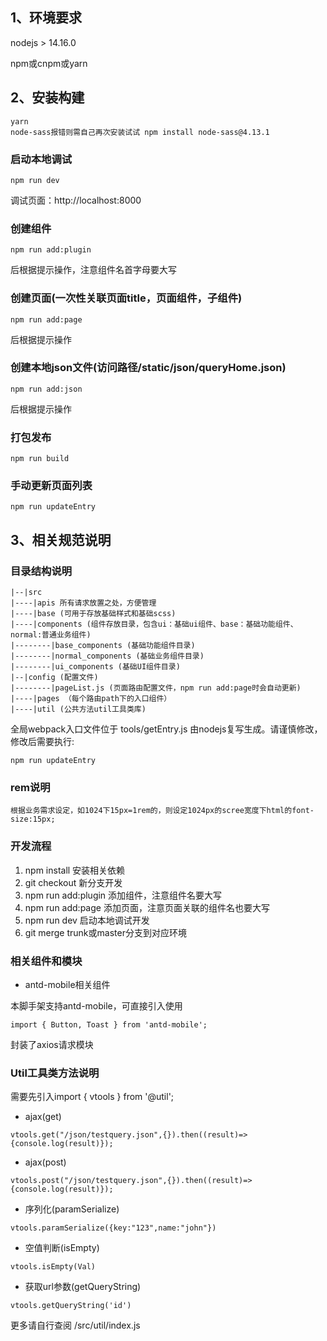 ## 1、环境要求

nodejs > 14.16.0

npm或cnpm或yarn

## 2、安装构建

```
yarn
node-sass报错则需自己再次安装试试 npm install node-sass@4.13.1
```

### 启动本地调试

```
npm run dev
```

调试页面：http://localhost:8000

### 创建组件

```
npm run add:plugin
```

后根据提示操作，注意组件名首字母要大写


### 创建页面(一次性关联页面title，页面组件，子组件)

```
npm run add:page
```

后根据提示操作

### 创建本地json文件(访问路径/static/json/queryHome.json)

```
npm run add:json
```

后根据提示操作

### 打包发布

```
npm run build
```

### 手动更新页面列表

```
npm run updateEntry
```

## 3、相关规范说明

### 目录结构说明

```
|--|src
|----|apis 所有请求放置之处，方便管理
|----|base (可用于存放基础样式和基础scss)
|----|components (组件存放目录，包含ui：基础ui组件、base：基础功能组件、normal:普通业务组件)
|--------|base_components (基础功能组件目录)
|--------|normal_components (基础业务组件目录)
|--------|ui_components (基础UI组件目录)
|--|config (配置文件) 
|--------|pageList.js (页面路由配置文件，npm run add:page时会自动更新)
|----|pages （每个路由path下的入口组件） 
|----|util (公共方法util工具类库)
```

全局webpack入口文件位于 tools/getEntry.js 由nodejs复写生成。请谨慎修改，修改后需要执行:

```
npm run updateEntry
```

### rem说明
`
根据业务需求设定，如1024下15px=1rem的，则设定1024px的scree宽度下html的font-size:15px;
`

### 开发流程

1. npm install 安装相关依赖
2. git checkout 新分支开发
3. npm run add:plugin 添加组件，注意组件名要大写
4. npm run add:page 添加页面，注意页面关联的组件名也要大写
5. npm run dev 启动本地调试开发
6. git merge trunk或master分支到对应环境

### 相关组件和模块

* antd-mobile相关组件

本脚手架支持antd-mobile，可直接引入使用

```
import { Button, Toast } from 'antd-mobile';
```
封装了axios请求模块

### Util工具类方法说明

需要先引入import { vtools } from '@util';

* ajax(get)

```
vtools.get("/json/testquery.json",{}).then((result)=>{console.log(result)});
```

* ajax(post)

```
vtools.post("/json/testquery.json",{}).then((result)=>{console.log(result)});
```

* 序列化(paramSerialize)

```
vtools.paramSerialize({key:"123",name:"john"})
```

* 空值判断(isEmpty)

```
vtools.isEmpty(Val)
```

* 获取url参数(getQueryString)

```
vtools.getQueryString('id')
```

更多请自行查阅 /src/util/index.js